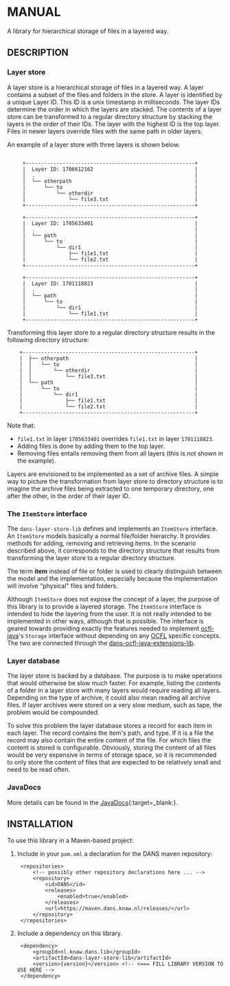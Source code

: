 MANUAL
======

A library for hierarchical storage of files in a layered way.

DESCRIPTION
-----------

### Layer store

A layer store is a hierarchical storage of files in a layered way. A layer contains a subset of the files and folders in the store. A layer is identified by a
unique Layer ID. This ID is a unix timestamp in milliseconds. The layer IDs determine the order in which the layers are stacked. The contents of a layer store
can be transformed to a regular directory structure by stacking the layers in the order of their IDs. The layer with the highest ID is the top layer. Files in
newer layers override files with the same path in older layers.

An example of a layer store with three layers is shown below.

```text

     +-------------------------------------------------------+    
     |  Layer ID: 1706612162                                 |        
     |  .                                                    |        
     |  └── otherpath                                        |        
     |      └── to                                           |        
     |          └── otherdir                                 |        
     |              └── file3.txt                            |        
     +-------------------------------------------------------+        

     +-------------------------------------------------------+        
     |  Layer ID: 1705633401                                 |        
     |  .                                                    |        
     |  └── path                                             |        
     |      └── to                                           |        
     |          └── dir1                                     |        
     |              ├── file1.txt                            |        
     |              └── file2.txt                            |        
     +-------------------------------------------------------+        
                                                                      
     +-------------------------------------------------------+        
     |  Layer ID: 1701118823                                 |        
     |  .                                                    |        
     |  └── path                                             |        
     |      └── to                                           |        
     |          └── dir1                                     |        
     |              └── file1.txt                            |        
     +-------------------------------------------------------+        
```

Transforming this layer store to a regular directory structure results in the following directory structure:

```text
    +--------------------------------------------------------+         
    |  ├── otherpath                                         |         
    |  │   └── to                                            |         
    |  │       └── otherdir                                  |         
    |  │           └── file3.txt                             |         
    |  └── path                                              |         
    |      └── to                                            |         
    |          └── dir1                                      |         
    |              ├── file1.txt                             |         
    |              └── file2.txt                             |         
    +--------------------------------------------------------+         
```

Note that:

* `file1.txt` in layer `1705633401` overrides `file1.txt` in layer `1701118823`.
* Adding files is done by adding them to the top layer.
* Removing files entails removing them from all layers (this is not shown in the example).

Layers are envisioned to be implemented as a set of archive files. A simple way to picture the transformation from layer store to directory structure is to
imagine the archive files being extracted to one temporary directory, one after the other, in the order of their layer ID.

### The `ItemStore` interface

The `dans-layer-store-lib` defines and implements an `ItemStore` interface. An `ItemStore` models basically a normal file/folder hierarchy. It provides methods
for adding, removing and retrieving items. In the scenario described above, it corresponds to the directory structure that results from transforming the layer
store to a regular directory structure.

The term **item** instead of file or folder is used to clearly distinguish between the model and the implementation, especially because the implementation will
involve "physical" files and folders.

Although `ItemStore` does not expose the concept of a layer, the purpose of this library is to provide a layered storage. The `ItemStore` interface is intended
to hide the layering from the user. It is not really intended to be implemented in other ways, although that is possible. The interface is geared towards
providing exactly the features needed to implement [ocfl-java]'s `Storage` interface without depending on any [OCFL] specific concepts. The two are connected
through the [dans-ocfl-java-extensions-lib].

### Layer database

The layer store is backed by a database. The purpose is to make operations that would otherwise be slow much faster. For example, listing the contents of a 
folder in a layer store with many layers would require reading all layers. Depending on the type of archive, it could also mean reading all archive files. If
layer archives were stored on a very slow medium, such as tape, the problem would be compounded. 

To solve this problem the layer database stores a record for each item in each layer. The record contains the item's path, and type. If it is a file the record
may also contain the entire content of the file. For which files the content is stored is configurable. Obviously, storing the content of all files would be
very expensive in terms of storage space, so it is recommended to only store the content of files that are expected to be relatively small and need to be read
often. 

### JavaDocs

More details can be found in the [JavaDocs]{:target=_blank:}.

[OCFL]: https://ocfl.io/

[ocfl-java]: https://github.com/OCFL/ocfl-java

[dans-ocfl-java-extensions-lib]: https://github.com/DANS-KNAW/dans-ocfl-java-extensions-lib

[JavaDocs]: api.md

INSTALLATION
------------

To use this library in a Maven-based project:

1. Include in your `pom.xml` a declaration for the DANS maven repository:

        <repositories>
            <!-- possibly other repository declarations here ... -->
            <repository>
                <id>DANS</id>
                <releases>
                    <enabled>true</enabled>
                </releases>
                <url>https://maven.dans.knaw.nl/releases/</url>
            </repository>
        </repositories>

2. Include a dependency on this library.

        <dependency>
            <groupId>nl.knaw.dans.lib</groupId>
            <artifactId>dans-layer-store-lib</artifactId>
            <version>{version}</version> <!-- <=== FILL LIBRARY VERSION TO USE HERE -->
        </dependency>
